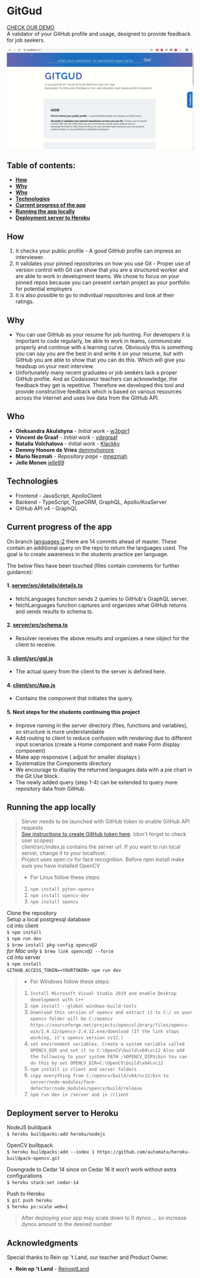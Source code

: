 # GitGud

[CHECK OUR DEMO](https://gityougud.herokuapp.com/) <br>
A validator of your GitHub profile and usage, designed to provide feedback for job seekers. <br>

![](https://github.com/Official-Codaisseur-Graduate/git-gud/blob/master/demo.gif)

## Table of contents:

* **[How](#how)**
* **[Why](#why)**
* **[Who](#who)**
* **[Technologies](#technologies)**
* **[Current progress of the app](#current-progress-of-the-app)**
* **[Running the app locally](#running-the-app-locally)**
* **[Deployment server to Heroku](#deployment-server-to-heroku)**

## How

1. It checks your public profile - A good GitHub profile can impress an interviewer.
2. It validates your pinned repositories on how you use Git - Proper use of version control with Git can show that you are a structured worker and are able to work in development teams. We chose to focus on your pinned repos because you can present certain project as your portfolio for potential employers
3. It is also possible to go to individual repositories and look at their ratings.

## Why

* You can use GitHub as your resume for job hunting. For developers it is important to code regularly, be able to work in teams, communicate properly and continue with a learning curve. Obviously this is something you can say you are the best in and write it on your resume, but with GitHub you are able to show that you can do this. Which will give you headsup on your next interview.
* Unfortunately many recent graduates or job seekers lack a proper GitHub profile. And as Codaisseur teachers can acknowledge, the feedback they get is repetitive. Therefore we developed this tool and provide constructive feedback which is based on various resources across the internet and uses live data from the GitHub API.

## Who

* **Oleksandra Akulshyna** - *Initial work* - [w3bgir1](https://github.com/w3bgir1)
* **Vincent de Graaf** - *Initial work* - [vdegraaf](https://github.com/vdegraaf)
* **Natalia Volchatova** - *Initial work* - [Klackky](https://github.com/Klackky)
* **Demmy Honore de Vries**    [demmyhonore](https://github.com/demmyhonore)
* **Mario Nezmah** - *Repository page* -  [mnezmah](https://github.com/mnezmah)
* **Jelle Monen**    [jelle89](https://github.com/jelle89)

## Technologies

* Frontend - JavaScript, ApolloClient <br>
* Backend - TypeScript, TypeORM,  GraphQL, Apollo/KoaServer <br>
* GitHub API v4 - GraphQL <br>

## Current progress of the app

On branch [languages-2](https://github.com/Official-Codaisseur-Graduate/git-gud/tree/languages-2) there are 14 commits ahead of master. These contain an additional query on the repo to return the languages used. The goal is to create awareness in the students practice per language.

The below files have been touched (files contain comments for further guidance):

#### 1. [server/src/details/details.ts](https://github.com/Official-Codaisseur-Graduate/git-gud/blob/languages-2/server/src/details/details.ts)

* fetchLanguages function sends 2 queries to GitHub's GraphQL server.
* fetchLanguages function captures and organizes what GitHub returns and sends results to schema.ts. 

#### 2. [server/src/schema.ts](https://github.com/Official-Codaisseur-Graduate/git-gud/blob/languages-2/server/src/schema.ts)

* Resolver receives the above results and organizes a new object for the client to receive.

#### 3. [client/src/gql.js](https://github.com/Official-Codaisseur-Graduate/git-gud/blob/languages-2/client/src/gql.js)

* The actual query from the client to the server is defined here.

#### 4. [client/src/App.js](https://github.com/Official-Codaisseur-Graduate/git-gud/blob/languages-2/client/src/App.js)

* Contains the component that initiates the query.

#### 5. Next steps for the students continuing this project

* Improve naming in the server directory (files, functions and variables), so structure is more understandable
* Add routing to client to reduce confusion with rendering due to different input scenarios (create a Home component and make Form display component)
* Make app responsive ( adjust for smaller displays )
* Systematize the Components directory
* We encourage to display the returned languages data with a pie chart in the Git Use block.
* The newly added query (step 1-4) can be extended to query more repository data from GitHub.

## Running the app locally
> Server needs to be launched with GitHub token to enable GitHub API requests. <br>
> [See instructions to create GitHub token here](https://help.github.com/en/articles/creating-a-personal-access-token-for-the-command-line). (don't forget to check user scopes)<br>
> client/src/index.js contains the server url. 
>If you want to run local server, change it to your localhost.<br>
> Project uses open cv for face recognition. Before npm install 
>make sure you have installed OpenCV

> * For Linux follow these steps:
> 1. `npm install pyton-opencv` 
> 2. `npm install opencv-dev` 
> 3. `npm install opencv` <br>

Clone the repository <br>
Setup a local postgresql database<br>
cd into client <br>
 `$ npm install` <br>
 `$ npm run dev` <br>
 `$ brew install pkg-config opencv@2` <br>
*for Mac only*
 `$ brew link opencv@2 --force` <br>
cd into server <br>
 `$ npm install` <br> 
 `GITHUB_ACCESS_TOKEN=<YOURTOKEN> npm run dev` <br>

> * For Windows follow these steps:
> 1. `Install Microsoft Visual Studio 2019 and enable Desktop development with C++` 
> 2. `npm install --global windows-build-tools` 
> 3. `Download this version of opencv and extract it to C:/ so your opencv folder will be C:/opencv
https://sourceforge.net/projects/opencvlibrary/files/opencv-win/2.4.12/opencv-2.4.12.exe/download
(If the link stops working, it's opencv version cv12.)`
> 4. `set environment variables. Create a system variable called OPENCV_DIR and set it to C:\OpenCV\build\x64\vc12
Also add the following to your system PATH ;%OPENCV_DIR%\bin
You can do this by set OPENCV_DIR=C:\OpenCV\build\x64\vc12`
> 5. `npm install in client and server folders`
> 6. `copy everything from C:/opencv/build/x64/vc12/bin to server/node-modules/face-detector/node_modules/opencv/build/release`
> 7. `npm run dev in /server and in /client`<br>


## Deployment server to Heroku

NodeJS buildpack <br>
 `$ heroku buildpacks:add heroku/nodejs` <br>

OpenCV builbpack <br>
 `$ heroku buildpacks:add --index 1 https://github.com/automata/heroku-buildpack-opencv.git` <br>

Downgrade to Cedar 14 since on Cedar 16 it won’t work without extra configurations <br>
 `$ heroku stack:set cedar-14` <br>

Push to Heroku <br>
 `$ git push heroku` <br>
 `$ heroku ps:scale web=1` <br>

> After deploying your app may scale down to 0 dynos
> ... so increase dynos amount to the desired number

## Acknowledgments

Special thanks to Rein op 't Land, our teacher and Product Owner. 

* **Rein op 't Land** - [ReinoptLand](https://github.com/Reinoptland)

